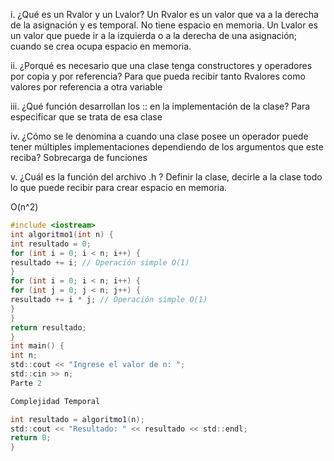 i. ¿Qué es un Rvalor y un Lvalor?
Un Rvalor es un valor que va a la derecha de la asignación y es temporal. No tiene espacio en memoria. Un Lvalor es un valor que puede ir a la izquierda o a la derecha de una asignación; cuando se crea ocupa espacio en memoria.

ii. ¿Porqué es necesario que una clase tenga constructores y operadores por
copia y por referencia?
Para que pueda recibir tanto Rvalores como valores por referencia a otra variable

iii. ¿Qué función desarrollan los :: en la implementación de la clase?
Para especificar que se trata de esa clase

iv. ¿Cómo se le denomina a cuando una clase posee un operador puede
tener múltiples implementaciones dependiendo de los argumentos que
este reciba?
Sobrecarga de funciones

v. ¿Cuál es la función del archivo .h ?
Definir la clase, decirle a la clase todo lo que puede recibir para crear espacio en memoria.


O(n^2)
```c
#include <iostream>
int algoritmo1(int n) {
int resultado = 0;
for (int i = 0; i < n; i++) {
resultado += i; // Operación simple O(1)
}
for (int i = 0; i < n; i++) {
for (int j = 0; j < n; j++) {
resultado += i * j; // Operación simple O(1)
}
}
return resultado;
}
int main() {
int n;
std::cout << "Ingrese el valor de n: ";
std::cin >> n;
Parte 2

Complejidad Temporal

int resultado = algoritmo1(n);
std::cout << "Resultado: " << resultado << std::endl;
return 0;
}
```
